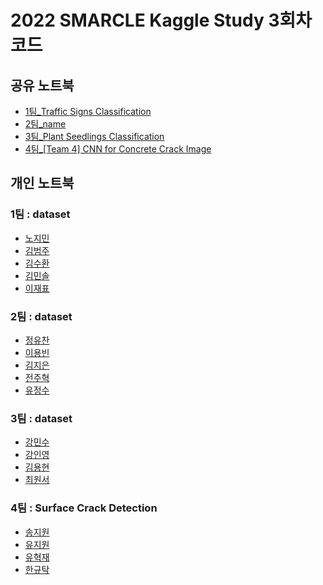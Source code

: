 # 2022 SMARCLE Kaggle Study 3회차 코드


## 공유 노트북
- [1팀_Traffic Signs Classification](https://www.kaggle.com/code/emilyjiminroh/cnn-traffic-signs-classification-collabo-ver)
- [2팀_name]()
- [3팀_Plant Seedlings Classification](https://www.kaggle.com/code/inyeongkang/simple-cnn-keras-for-beginners)
- [4팀_[Team 4] CNN for Concrete Crack Image](https://www.kaggle.com/code/formeforu/team-4-cnn-for-concrete-crack-image?scriptVersionId=95750095)

## 개인 노트북

### 1팀 : dataset
- [노지민](https://www.kaggle.com/code/emilyjiminroh/cnn-traffic-signs-classification-with-explanation)
- [김범주]()
- [김수환]()
- [김민솔]()
- [이재표](https://www.kaggle.com/code/jaepyo99/smarcle-traffic-signs-classification-with-cnn)

### 2팀 : dataset
- [정유찬]()
- [이용빈]()
- [김지은](https://www.kaggle.com/code/kimdobby/dogs-vs-cats-with-cnn/notebook)
- [전주혁]()
- [유정수]()     
        
### 3팀 : dataset
- [강민수]()
- [강인영](https://www.kaggle.com/code/inyeongkang/simple-cnn-keras-for-beginners)
- [김용현]()
- [최원서](https://www.kaggle.com/code/cwonseo/smarcle-cnn-cws)

### 4팀 : Surface Crack Detection
- [송지원](https://www.kaggle.com/code/song3song/smc-detection-of-surface-crack-feat-cnn)
- [유지원](https://www.kaggle.com/jiyajiwon/surface-crack-detection-using-cnn)
- [유혁재](https://www.kaggle.com/dbgurwo/surface-crack-detection-cnn)
- [한규탁](https://www.kaggle.com/code/formeforu/smarcle-w3-concrete-crack-image)

